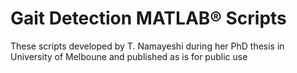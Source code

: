 # Gait Detection MATLAB® Scripts

These scripts developed by T. Namayeshi during her PhD thesis in University of Melboune and published as is for public use
